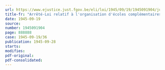 ```yaml
---
url: https://www.ejustice.just.fgov.be/eli/loi/1945/09/19/1945091904/justel
title-fr: "Arrêté-Loi relatif à l'organisation d'écoles complémentaires dans les communes des cantons ou parties de cantons rattachés à l'Allemagne pendant l'occupation"
date: 1945-09-19
source:
number: 1945091904
page: 888888
case: 1945-09-19/36
publication: 1945-09-28
starts:
modifies:
pdf-original:
pdf-consolidated:
---
```


